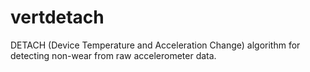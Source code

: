 # vertdetach
DETACH (Device Temperature and Acceleration Change) algorithm for detecting non-wear from raw accelerometer data.
